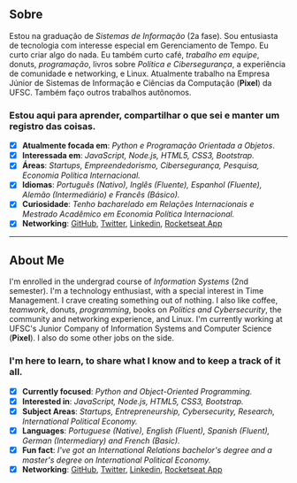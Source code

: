 ## Sobre
Estou na graduação de *Sistemas de Informação* (2a fase). Sou entusiasta de tecnologia com interesse especial em Gerenciamento de Tempo. Eu curto criar algo do nada. Eu também curto café, *trabalho em equipe*, donuts, *programação*, livros sobre *Política e Cibersegurança*, a experiência de comunidade e networking, e Linux. Atualmente trabalho na Empresa Júnior de Sistemas de Informação e Ciências da Computação (**Pixel**) da UFSC. Também faço outros trabalhos autônomos.

### Estou aqui para aprender, compartilhar o que sei e manter um registro das coisas.
- [x] **Atualmente focada em**: *Python e Programação Orientada a Objetos*.
- [x] **Interessada em**: *JavaScript, Node.js, HTML5, CSS3, Bootstrap.*
- [x] **Áreas**: *Startups, Empreendedorismo, Cibersegurança, Pesquisa, Economia Política Internacional.*
- [x] **Idiomas**: *Português (Nativo), Inglês (Fluente), Espanhol (Fluente), Alemão (Intermediário) e Francês (Básico).*
- [x] **Curiosidade**: *Tenho bacharelado em Relações Internacionais e Mestrado Acadêmico em Economia Política Internacional.*
- [x] **Networking**: [GitHub](https://github.com/barbaracalderon), [Twitter](https://twitter.com/bcalderoni_ti), [Linkedin](https://linkedin.com/in/bcalderoni), [Rocketseat App](https://app.rocketseat.com.br/me/barbara-calderon-00405)
---
## About Me
I'm enrolled in the undergrad course of *Information Systems* (2nd semester). I'm a technology enthusiast, with a special interest in Time Management. I crave creating something out of nothing. I also like coffee, *teamwork*, donuts, *programming*, books on *Politics and Cybersecurity*, the community and networking experience, and Linux. I'm currently working at UFSC's Junior Company of Information Systems and Computer Science (**Pixel**). I also do some other jobs on the side.

### I'm here to learn, to share what I know and to keep a track of it all.
- [x] **Currently focused**: *Python and Object-Oriented Programming.*
- [x] **Interested in**: *JavaScript, Node.js, HTML5, CSS3, Bootstrap.*
- [x] **Subject Areas**: *Startups, Entrepreneurship, Cybersecurity, Research, International Political Economy.*
- [x] **Languages**: *Portuguese (Native), English (Fluent), Spanish (Fluent), German (Intermediary) and French (Basic).*
- [x] **Fun fact**: *I've got an International Relations bachelor's degree and a master's degree on International Political Economy.*
- [x] **Networking**: [GitHub](https://github.com/barbaracalderon), [Twitter](https://twitter.com/bcalderoni_ti), [Linkedin](https://linkedin.com/in/bcalderoni), [Rocketseat App](https://app.rocketseat.com.br/me/barbara-calderon-00405)
